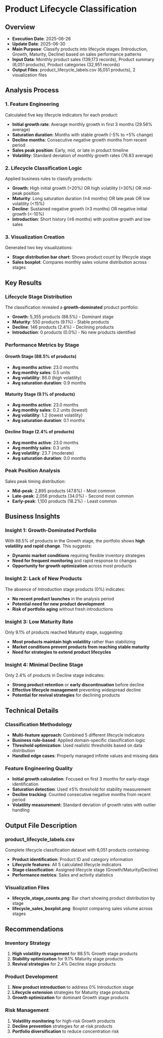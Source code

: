 # Product Lifecycle Classification

## Overview
- **Execution Date**: 2025-06-26
- **Update Date**: 2025-06-30
- **Main Purpose**: Classify products into lifecycle stages (Introduction, Growth, Maturity, Decline) based on sales performance patterns
- **Input Data**: Monthly product sales (139,173 records), Product summary (6,051 products), Product categories (32,951 records)
- **Output Files**: product_lifecycle_labels.csv (6,051 products), 2 visualization files

## Analysis Process

### 1. Feature Engineering
Calculated five key lifecycle indicators for each product:
- **Initial growth rate**: Average monthly growth in first 3 months (29.56% average)
- **Saturation duration**: Months with stable growth (-5% to +5% change)
- **Decline months**: Consecutive negative growth months from recent period
- **Sales peak position**: Early, mid, or late in product timeline
- **Volatility**: Standard deviation of monthly growth rates (76.83 average)

### 2. Lifecycle Classification Logic
Applied business rules to classify products:
- **Growth**: High initial growth (>20%) OR high volatility (>30%) OR mid-peak position
- **Maturity**: Long saturation duration (≥4 months) OR late peak OR low volatility (<15%)
- **Decline**: Sustained negative growth (≥3 months) OR negative initial growth (<-10%)
- **Introduction**: Short history (≤6 months) with positive growth and low sales

### 3. Visualization Creation
Generated two key visualizations:
- **Stage distribution bar chart**: Shows product count by lifecycle stage
- **Sales boxplot**: Compares monthly sales volume distribution across stages

## Key Results

### Lifecycle Stage Distribution
The classification revealed a **growth-dominated** product portfolio:

- **Growth**: 5,355 products (88.5%) - Dominant stage
- **Maturity**: 550 products (9.1%) - Stable products
- **Decline**: 146 products (2.4%) - Declining products
- **Introduction**: 0 products (0.0%) - No new products identified

### Performance Metrics by Stage

#### Growth Stage (88.5% of products)
- **Avg months active**: 23.0 months
- **Avg monthly sales**: 0.5 units
- **Avg volatility**: 86.0 (high volatility)
- **Avg saturation duration**: 0.9 months

#### Maturity Stage (9.1% of products)
- **Avg months active**: 23.0 months
- **Avg monthly sales**: 0.2 units (lowest)
- **Avg volatility**: 1.2 (lowest volatility)
- **Avg saturation duration**: 0.1 months

#### Decline Stage (2.4% of products)
- **Avg months active**: 23.0 months
- **Avg monthly sales**: 0.3 units
- **Avg volatility**: 23.7 (moderate)
- **Avg saturation duration**: 0.0 months

### Peak Position Analysis
Sales peak timing distribution:
- **Mid-peak**: 2,895 products (47.8%) - Most common
- **Late-peak**: 2,056 products (34.0%) - Second most common
- **Early-peak**: 1,100 products (18.2%) - Least common

## Business Insights

### Insight 1: Growth-Dominated Portfolio
With 88.5% of products in the Growth stage, the portfolio shows **high volatility and rapid change**. This suggests:
- **Dynamic market conditions** requiring flexible inventory strategies
- **Need for frequent monitoring** and rapid response to changes
- **Opportunity for growth optimization** across most products

### Insight 2: Lack of New Products
The absence of Introduction stage products (0%) indicates:
- **No recent product launches** in the analysis period
- **Potential need for new product development**
- **Risk of portfolio aging** without fresh introductions

### Insight 3: Low Maturity Rate
Only 9.1% of products reached Maturity stage, suggesting:
- **Most products maintain high volatility** rather than stabilizing
- **Market conditions prevent products from reaching stable maturity**
- **Need for strategies to extend product lifecycles**

### Insight 4: Minimal Decline Stage
Only 2.4% of products in Decline stage indicates:
- **Strong product retention** or **early discontinuation** before decline
- **Effective lifecycle management** preventing widespread decline
- **Potential for revival strategies** for declining products

## Technical Details

### Classification Methodology
- **Multi-feature approach**: Combined 5 different lifecycle indicators
- **Business rule-based**: Applied domain-specific classification logic
- **Threshold optimization**: Used realistic thresholds based on data distribution
- **Handled edge cases**: Properly managed infinite values and missing data

### Feature Engineering Quality
- **Initial growth calculation**: Focused on first 3 months for early-stage identification
- **Saturation detection**: Used ±5% threshold for stability measurement
- **Decline tracking**: Counted consecutive negative months from recent period
- **Volatility measurement**: Standard deviation of growth rates with outlier handling

## Output File Description

### product_lifecycle_labels.csv
Complete lifecycle classification dataset with 6,051 products containing:
- **Product identification**: Product ID and category information
- **Lifecycle features**: All 5 calculated lifecycle indicators
- **Stage classification**: Assigned lifecycle stage (Growth/Maturity/Decline)
- **Performance metrics**: Sales and activity statistics

### Visualization Files
- **lifecycle_stage_counts.png**: Bar chart showing product distribution by stage
- **lifecycle_sales_boxplot.png**: Boxplot comparing sales volume across stages

## Recommendations

### Inventory Strategy
1. **High volatility management** for 88.5% Growth stage products
2. **Stability optimization** for 9.1% Maturity stage products
3. **Revival strategies** for 2.4% Decline stage products

### Product Development
1. **New product introduction** to address 0% Introduction stage
2. **Lifecycle extension** strategies for Maturity stage products
3. **Growth optimization** for dominant Growth stage products

### Risk Management
1. **Volatility monitoring** for high-risk Growth products
2. **Decline prevention** strategies for at-risk products
3. **Portfolio diversification** to reduce concentration risk 